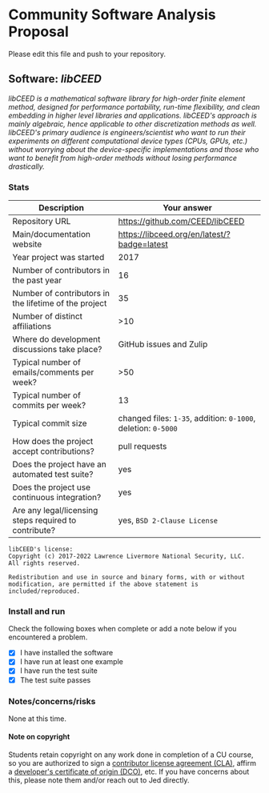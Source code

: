 # Community Software Analysis Proposal
Please edit this file and push to your repository.

## Software: *libCEED*

*libCEED is a mathematical software library for high-order finite element method, designed for performance portability, run-time flexibility, and clean embedding in higher level libraries and applications. libCEED's approach is mainly algebraic, hence applicable to other discretization methods as well. libCEED's primary audience is engineers/scientist who want to run their experiments on different computational device types (CPUs, GPUs, etc.) without worrying about the device-specific implementations and those who want to benefit from high-order methods without losing performance drastically.*

### Stats

| Description | Your answer |
|---------|-----------|
| Repository URL | https://github.com/CEED/libCEED   |
| Main/documentation website | https://libceed.org/en/latest/?badge=latest   |
| Year project was started | 2017  |
| Number of contributors in the past year | 16 |
| Number of contributors in the lifetime of the project | 35  |
| Number of distinct affiliations | >10 |
| Where do development discussions take place? | GitHub issues and Zulip  |
| Typical number of emails/comments per week? | >50  |
| Typical number of commits per week? | 13 |
| Typical commit size | changed files: `1-35`, addition: `0-1000`, deletion: `0-5000` |
| How does the project accept contributions? | pull requests  |
| Does the project have an automated test suite? | yes |
| Does the project use continuous integration? | yes |
| Are any legal/licensing steps required to contribute? | yes, `BSD 2-Clause License` |
```
libCEED's license:
Copyright (c) 2017-2022 Lawrence Livermore National Security, LLC.
All rights reserved.

Redistribution and use in source and binary forms, with or without
modification, are permitted if the above statement is included/reproduced.
```

### Install and run

Check the following boxes when complete or add a note below if you
encountered a problem.

- [x] I have installed the software
- [x] I have run at least one example
- [x] I have run the test suite
- [x] The test suite passes

### Notes/concerns/risks

None at this time.

#### Note on copyright
Students retain copyright on any work done in completion of a CU
course, so you are authorized to sign a [contributor license
agreement (CLA)](https://en.wikipedia.org/wiki/Contributor_License_Agreement),
affirm a [developer's certificate of
origin (DCO)](https://en.wikipedia.org/wiki/Developer_Certificate_of_Origin),
etc.  If you have concerns about this, please note them and/or reach
out to Jed directly.
